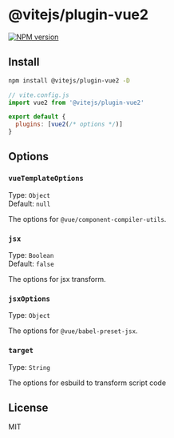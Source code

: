 # @vitejs/plugin-vue2

[![NPM version](https://img.shields.io/npm/v/@vitejs/plugin-vue2?color=a1b858&label=)](https://www.npmjs.com/package/@vitejs/plugin-vue2)

## Install

```bash
npm install @vitejs/plugin-vue2 -D
```

```js
// vite.config.js
import vue2 from '@vitejs/plugin-vue2'

export default {
  plugins: [vue2(/* options */)]
}
```

## Options

### `vueTemplateOptions`

Type: `Object`<br>
Default: `null`

The options for `@vue/component-compiler-utils`.

### `jsx`

Type: `Boolean`<br>
Default: `false`

The options for jsx transform.

### `jsxOptions`

Type: `Object`<br>

The options for `@vue/babel-preset-jsx`.

### `target`

Type: `String`<br>

The options for esbuild to transform script code

## License

MIT
